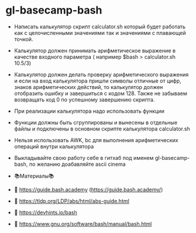 # gl-basecamp-bash

- Написать калькулятор скрипт calculator.sh который будет работать как с целочисленными значениями так и значениями с плавающей точкой.
- Калькулятор должен принимать арифметическое выражение в качестве входного параметра ( например $bash > calculator.sh 10.5/3)
- Калькулятор должен делать проверку арифметического выражения и если на вход калькулятора пришли символы отличные от цифр, знаков арифметических действий, то калькулятор должен отобразить ошибку и завершиться с кодом 128. Также не забываем возвращать код 0 по успешному завершению скрипта.
- При реализации калькулятора надо использовать функции
- Функции должны быть сгруппированы и вынесены в отдельные файлы и подключены в основном скрипте калькулятора  calculator.sh
- Нельзя использовать AWK, bc для выполнения арифметических операций внутри калькулятора
- Выкладывайте свою работу себе в гитхаб под именем gl-basecamp-bash, по желанию доабавляйте ascii cinema

- 📚Материалы📚
- 📓 https://guide.bash.academy (https://guide.bash.academy/)
- 📔 https://tldp.org/LDP/abs/html/abs-guide.html
- 📒 https://devhints.io/bash
- 📕 https://www.gnu.org/software/bash/manual/bash.html